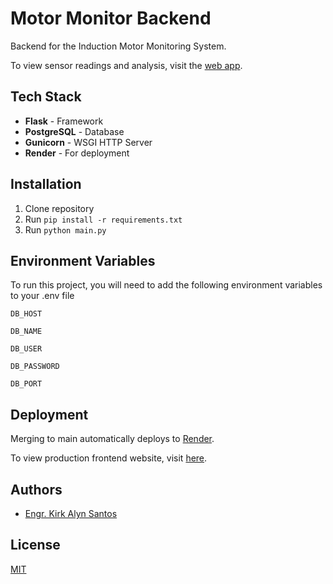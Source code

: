 # Motor Monitor Backend

Backend for the Induction Motor Monitoring System. 

To view sensor readings and analysis, visit the [web app](https://motor-monitor-frontend.vercel.app/).

## Tech Stack
- **Flask** - Framework
- **PostgreSQL** - Database
- **Gunicorn** - WSGI HTTP Server
- **Render** - For deployment


## Installation

1. Clone repository
2. Run `pip install -r requirements.txt`
3. Run `python main.py`

## Environment Variables

To run this project, you will need to add the following environment variables to your .env file

`DB_HOST`

`DB_NAME`

`DB_USER`

`DB_PASSWORD`

`DB_PORT`


## Deployment
Merging to main automatically deploys to [Render](https://dashboard.render.com/).

To view production frontend website, visit [here](https://motor-monitor-frontend.vercel.app/).


## Authors

- [Engr. Kirk Alyn Santos](https://github.com/kirkalyn13)

## License

[MIT](https://choosealicense.com/licenses/mit/)
